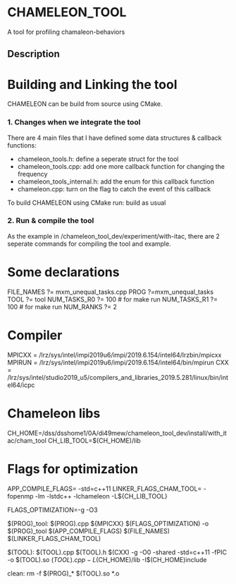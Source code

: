 CHAMELEON_TOOL
====

A tool for profiling chamaleon-behaviors

Description
-------

Building and Linking the tool
============

CHAMELEON can be build from source using CMake.

### 1. Changes when we integrate the tool
There are 4 main files that I have defined some data structures & callback functions:
- chameleon_tools.h: define a seperate struct for the tool
- chameleon_tools.cpp: add one more callback function for changing the frequency
- chameleon_tools_internal.h: add the enum for this callback function
- chameleon.cpp: turn on the flag to catch the event of this callback

To build CHAMELEON using CMake run: build as usual

### 2. Run & compile the tool
As the example in /chameleon_tool_dev/experiment/with-itac, there are 2 seperate commands for compiling the tool and example.
# Some declarations
FILE_NAMES ?= mxm_unequal_tasks.cpp
PROG ?=mxm_unequal_tasks
TOOL ?= tool
NUM_TASKS_R0 ?= 100	# for make run
NUM_TASKS_R1 ?= 100 # for make run
NUM_RANKS ?= 2

# Compiler
MPICXX = /lrz/sys/intel/impi2019u6/impi/2019.6.154/intel64/lrzbin/mpicxx
MPIRUN = /lrz/sys/intel/impi2019u6/impi/2019.6.154/intel64/bin/mpirun
CXX = /lrz/sys/intel/studio2019_u5/compilers_and_libraries_2019.5.281/linux/bin/intel64/icpc

# Chameleon libs
CH_HOME=/dss/dsshome1/0A/di49mew/chameleon_tool_dev/install/with_itac/cham_tool
CH_LIB_TOOL=$(CH_HOME)/lib

# Flags for optimization
APP_COMPILE_FLAGS= -std=c++11
LINKER_FLAGS_CHAM_TOOL= -fopenmp -lm -lstdc++ -lchameleon -L${CH_LIB_TOOL}

FLAGS_OPTIMIZATION=-g -O3

$(PROG)_tool: $(PROG).cpp
	${MPICXX} $(FLAGS_OPTIMIZATION) -o $(PROG)_tool $(APP_COMPILE_FLAGS) $(FILE_NAMES) $(LINKER_FLAGS_CHAM_TOOL)

$(TOOL): $(TOOL).cpp $(TOOL).h
	$(CXX) -g -O0 -shared -std=c++11 -fPIC -o $(TOOL).so $(TOOL).cpp -L$(CH_HOME)/lib -I$(CH_HOME)include

clean:
	rm -f $(PROG)_* $(TOOL).so *.o

